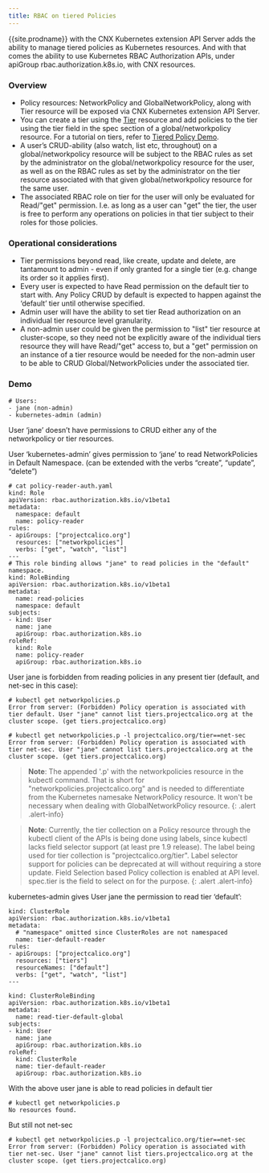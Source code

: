 ```yaml
---
title: RBAC on tiered Policies
---
```


{{site.prodname}} with the CNX Kubernetes extension API Server adds the ability to manage tiered policies as Kubernetes resources. And with that comes the ability to use Kubernetes RBAC Authorization APIs, under apiGroup rbac.authorization.k8s.io, with CNX resources.

### Overview
- Policy resources: NetworkPolicy and GlobalNetworkPolicy, along with Tier resource will be exposed via CNX Kubernetes extension API Server.
- You can create a tier using the [Tier]({{site.baseurl}}/{{page.version}}/reference/essentials/tiered-policy-essentials) resource and add policies to the tier using the tier field in the spec section of a global/networkpolicy resource. For a tutorial on tiers, refer to [Tiered Policy Demo]({{site.baseurl}}/{{page.version}}/reference/calicoctl/resources/tier).
- A user’s CRUD-ability (also watch, list etc, throughout) on a global/networkpolicy resource will be subject to the RBAC rules as set by the administrator on the global/networkpolicy resource for the user, as well as on the RBAC rules as set by the administrator on the tier resource associated with that given global/networkpolicy resource for the same user.
- The associated RBAC role on tier for the user will only be evaluated for Read/"get" permission. I.e. as long as a user can "get" the tier, the user is free to perform any operations on policies in that tier subject to their roles for those policies.

### Operational considerations
- Tier permissions beyond read, like create, update and delete, are tantamount to admin - even if only granted for a single tier (e.g. change its order so it applies first).
- Every user is expected to have Read permission on the default tier to start with. Any Policy CRUD by default is expected to happen against the ‘default’ tier until otherwise specified.
- Admin user will have the ability to set tier Read authorization on an individual tier resource level granularity.
- A non-admin user could be given the permission to "list" tier resource at cluster-scope, so they need not be explicitly aware of the individual tiers resource they will have Read/"get" access to, but a "get" permission on an instance of a tier resource would be needed for the non-admin user to be able to CRUD Global/NetworkPolicies under the associated tier.

### Demo
```
# Users: 
- jane (non-admin)
- kubernetes-admin (admin)
```
User ‘jane’ doesn’t have permissions to CRUD either any of the networkpolicy or tier resources. 

User ‘kubernetes-admin’ gives permission to ‘jane’ to read NetworkPolicies in Default Namespace. (can be extended with the verbs “create”, “update”, “delete”)

```
# cat policy-reader-auth.yaml
kind: Role
apiVersion: rbac.authorization.k8s.io/v1beta1
metadata:
  namespace: default
  name: policy-reader
rules:
- apiGroups: ["projectcalico.org"] 
  resources: ["networkpolicies"]
  verbs: ["get", "watch", "list"]
---
# This role binding allows "jane" to read policies in the "default" namespace.
kind: RoleBinding
apiVersion: rbac.authorization.k8s.io/v1beta1
metadata:
  name: read-policies
  namespace: default
subjects:
- kind: User
  name: jane
  apiGroup: rbac.authorization.k8s.io
roleRef:
  kind: Role
  name: policy-reader
  apiGroup: rbac.authorization.k8s.io
```

User jane is forbidden from reading policies in any present tier (default, and net-sec in this case):
```
# kubectl get networkpolicies.p
Error from server: (Forbidden) Policy operation is associated with tier default. User "jane" cannot list tiers.projectcalico.org at the cluster scope. (get tiers.projectcalico.org)

# kubectl get networkpolicies.p -l projectcalico.org/tier==net-sec
Error from server: (Forbidden) Policy operation is associated with tier net-sec. User "jane" cannot list tiers.projectcalico.org at the cluster scope. (get tiers.projectcalico.org)
```

> **Note**: The appended '.p' with the networkpolicies resource in the kubectl command. That is short for "networkpolicies.projectcalico.org" and is needed to differentiate from the Kubernetes namesake NetworkPolicy resource. It won't be necessary when dealing with GlobalNetworkPolicy resource.
{: .alert .alert-info}

> **Note**: Currently, the tier collection on a Policy resource through the kubectl client of the APIs is being done using labels, since kubectl lacks field selector support (at least pre 1.9 release). The label being used for tier collection is "projectcalico.org/tier". Label selector support for policies can be deprecated at will without requiring a store update. Field Selection based Policy collection is enabled at API level. spec.tier is the field to select on for the purpose.
{: .alert .alert-info}

kubernetes-admin gives User jane the permission to read tier ‘default’:
```
kind: ClusterRole
apiVersion: rbac.authorization.k8s.io/v1beta1
metadata:
  # "namespace" omitted since ClusterRoles are not namespaced
  name: tier-default-reader
rules:
- apiGroups: ["projectcalico.org"]
  resources: ["tiers"]
  resourceNames: ["default"]
  verbs: ["get", "watch", "list"]
---

kind: ClusterRoleBinding
apiVersion: rbac.authorization.k8s.io/v1beta1
metadata:
  name: read-tier-default-global
subjects:
- kind: User
  name: jane
  apiGroup: rbac.authorization.k8s.io
roleRef:
  kind: ClusterRole
  name: tier-default-reader
  apiGroup: rbac.authorization.k8s.io
```

With the above user jane is able to read policies in default tier
```
# kubectl get networkpolicies.p
No resources found.
```
But still not net-sec
```
# kubectl get networkpolicies.p -l projectcalico.org/tier==net-sec
Error from server: (Forbidden) Policy operation is associated with tier net-sec. User "jane" cannot list tiers.projectcalico.org at the cluster scope. (get tiers.projectcalico.org)
```